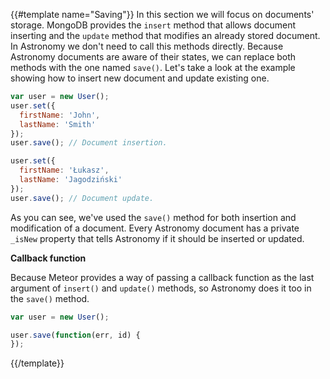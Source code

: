 {{#template name="Saving"}}
In this section we will focus on documents' storage. MongoDB provides the `insert` method that allows document inserting and the `update` method that modifies an already stored document. In Astronomy we don't need to call this methods directly. Because Astronomy documents are aware of their states, we can replace both methods with the one named `save()`. Let's take a look at the example showing how to insert new document and update existing one.

```js
var user = new User();
user.set({
  firstName: 'John',
  lastName: 'Smith'
});
user.save(); // Document insertion.

user.set({
  firstName: 'Łukasz',
  lastName: 'Jagodziński'
});
user.save(); // Document update.
```

As you can see, we've used the `save()` method for both insertion and modification of a document. Every Astronomy document has a private `_isNew` property that tells Astronomy if it should be inserted or updated.

**Callback function**

Because Meteor provides a way of passing a callback function as the last argument of `insert()` and `update()` methods, so Astronomy does it too in the `save()` method.


```js
var user = new User();

user.save(function(err, id) {
});
```
{{/template}}
